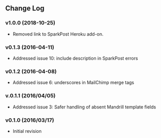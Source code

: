 ## Change Log

### v1.0.0 (2018-10-25)
- Removed link to SparkPost Heroku add-on.

### v0.1.3 (2016-04-11)
 - Addressed issue 10: include description in SparkPost errors

### v0.1.2 (2016-04-08)
 - Addressed issue 6: underscores in MailChimp merge tags

### v.0.1.1 (2016/04/05)
 - Addressed issue 3: Safer handling of absent Mandrill template fields

### v0.1.0 (2016/03/17)

 - Initial revision
